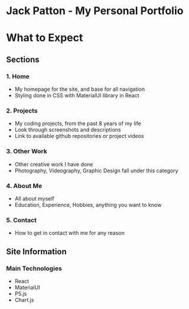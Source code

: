 # Jack Patton - My Personal Portfolio

# What to Expect
## Sections
### 1. Home
- My homepage for the site, and base for all navigation
- Styling done in CSS with MaterialUI library in React
### 2. Projects
- My coding projects, from the past 8 years of my life
- Look through screenshots and descriptions
- Link to available github repositories or project videos
### 3. Other Work
- Other creative work I have done
- Photography, Videography, Graphic Design fall under this category
### 4. About Me
- All about myself
- Education, Experience, Hobbies, anything you want to know
### 5. Contact
- How to get in contact with me for any reason

## Site Information
### Main Technologies
- React
- MaterialUI
- P5.js
- Chart.js
